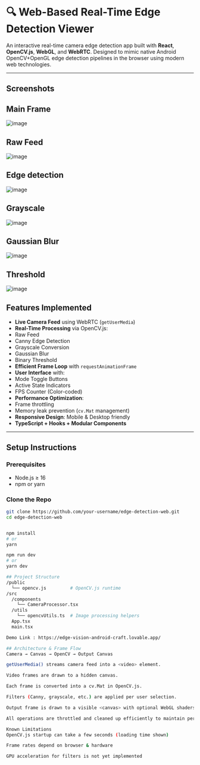 # 🔍 Web-Based Real-Time Edge Detection Viewer

An interactive real-time camera edge detection app built with **React**, **OpenCV.js**, **WebGL**, and **WebRTC**. Designed to mimic native Android OpenCV+OpenGL edge detection pipelines in the browser using modern web technologies.


---
## Screenshots
## Main Frame
![image](https://github.com/user-attachments/assets/6d87adb3-9ed4-4109-8584-5c27c4f999ed)
## Raw Feed
![image](https://github.com/user-attachments/assets/892d3a22-0895-4429-962c-6c4bc34a5d4a)
## Edge detection
![image](https://github.com/user-attachments/assets/706aaa93-c9b8-4e40-9ff8-7ed3ba6a80a5)
## Grayscale
![image](https://github.com/user-attachments/assets/c282e3d8-0ae9-44d9-8c3e-d41833cc2487)
## Gaussian Blur
![image](https://github.com/user-attachments/assets/df358861-2f0b-481a-97d6-f994bfbaeede)
## Threshold
![image](https://github.com/user-attachments/assets/f005b9e2-ffc6-43b1-b31f-f365a6de6fe2)


##  Features Implemented

-  **Live Camera Feed** using WebRTC (`getUserMedia`)
-  **Real-Time Processing** via OpenCV.js:
  - Raw Feed
  - Canny Edge Detection
  - Grayscale Conversion
  - Gaussian Blur
  - Binary Threshold
-  **Efficient Frame Loop** with `requestAnimationFrame`
-  **User Interface** with:
  - Mode Toggle Buttons
  - Active State Indicators
  - FPS Counter (Color-coded)
-  **Performance Optimization**:
  - Frame throttling
  - Memory leak prevention (`cv.Mat` management)
-  **Responsive Design**: Mobile & Desktop friendly
-  **TypeScript + Hooks + Modular Components**

---

##  Setup Instructions

###  Prerequisites

- Node.js ≥ 16
- npm or yarn

### Clone the Repo

```bash
git clone https://github.com/your-username/edge-detection-web.git
cd edge-detection-web


npm install
# or
yarn

npm run dev
# or
yarn dev

## Project Structure
/public
  └── opencv.js         # OpenCV.js runtime
/src
  /components
    └── CameraProcessor.tsx
  /utils
    └── opencvUtils.ts  # Image processing helpers
  App.tsx
  main.tsx

Demo Link : https://edge-vision-android-craft.lovable.app/

## Architecture & Frame Flow
Camera → Canvas → OpenCV → Output Canvas

getUserMedia() streams camera feed into a <video> element.

Video frames are drawn to a hidden canvas.

Each frame is converted into a cv.Mat in OpenCV.js.

Filters (Canny, grayscale, etc.) are applied per user selection.

Output frame is drawn to a visible <canvas> with optional WebGL shaders.

All operations are throttled and cleaned up efficiently to maintain performance.

Known Limitations
OpenCV.js startup can take a few seconds (loading time shown)

Frame rates depend on browser & hardware

GPU acceleration for filters is not yet implemented


